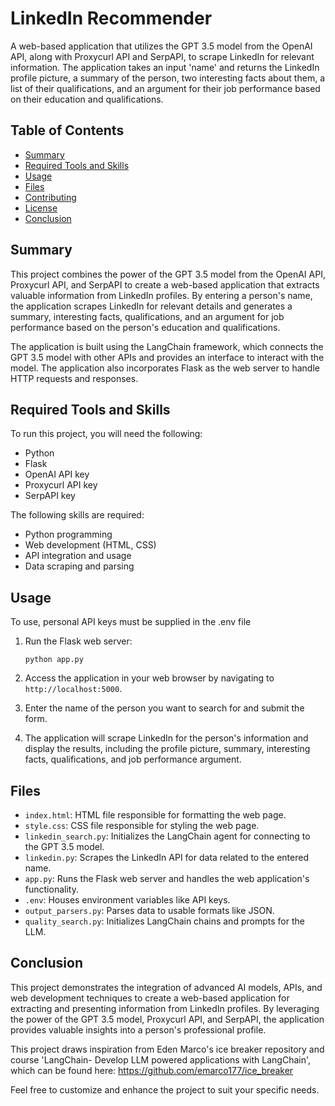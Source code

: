 # LinkedIn Recommender

A web-based application that utilizes the GPT 3.5 model from the OpenAI API, along with Proxycurl API and SerpAPI, to scrape LinkedIn for relevant information. The application takes an input 'name' and returns the LinkedIn profile picture, a summary of the person, two interesting facts about them, a list of their qualifications, and an argument for their job performance based on their education and qualifications.

## Table of Contents

- [Summary](#summary)
- [Required Tools and Skills](#required-tools-and-skills)
- [Usage](#usage)
- [Files](#files)
- [Contributing](#contributing)
- [License](#license)
- [Conclusion](#conclusion)

## Summary

This project combines the power of the GPT 3.5 model from the OpenAI API, Proxycurl API, and SerpAPI to create a web-based application that extracts valuable information from LinkedIn profiles. By entering a person's name, the application scrapes LinkedIn for relevant details and generates a summary, interesting facts, qualifications, and an argument for job performance based on the person's education and qualifications.

The application is built using the LangChain framework, which connects the GPT 3.5 model with other APIs and provides an interface to interact with the model. The application also incorporates Flask as the web server to handle HTTP requests and responses.

## Required Tools and Skills

To run this project, you will need the following:

- Python 
- Flask 
- OpenAI API key
- Proxycurl API key
- SerpAPI key

The following skills are required:

- Python programming
- Web development (HTML, CSS)
- API integration and usage
- Data scraping and parsing

## Usage
To use, personal API keys must be supplied in the .env file

1. Run the Flask web server:

   ```
   python app.py
   ```

2. Access the application in your web browser by navigating to `http://localhost:5000`.

3. Enter the name of the person you want to search for and submit the form.

4. The application will scrape LinkedIn for the person's information and display the results, including the profile picture, summary, interesting facts, qualifications, and job performance argument.

## Files

- `index.html`: HTML file responsible for formatting the web page.
- `style.css`: CSS file responsible for styling the web page.
- `linkedin_search.py`: Initializes the LangChain agent for connecting to the GPT 3.5 model.
- `linkedin.py`: Scrapes the LinkedIn API for data related to the entered name.
- `app.py`: Runs the Flask web server and handles the web application's functionality.
- `.env`: Houses environment variables like API keys.
- `output_parsers.py`: Parses data to usable formats like JSON.
- `quality_search.py`: Initializes LangChain chains and prompts for the LLM.



## Conclusion

This project demonstrates the integration of advanced AI models, APIs, and web development techniques to create a web-based application for extracting and presenting information from LinkedIn profiles. By leveraging the power of the GPT 3.5 model, Proxycurl API, and SerpAPI, the application provides valuable insights into a person's professional profile.

This project draws inspiration from Eden Marco's ice breaker repository and course 'LangChain- Develop LLM powered applications with LangChain', which can be found here: https://github.com/emarco177/ice_breaker

Feel free to customize and enhance the project to suit your specific needs. 

